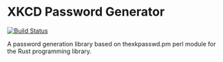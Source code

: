 XKCD Password Generator
=======================

[![Build Status](https://travis-ci.org/darayus/XKCDPass.svg?branch=master)](https://travis-ci.org/darayus/XKCDPass)

A password generation library based on thexkpasswd.pm perl module for the Rust programming library. 
